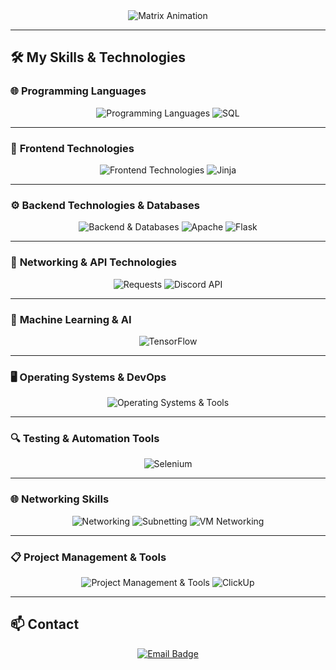 <div align="center">
  <img src="https://readme-typing-svg.demolab.com?font=Fira+Code&size=30&pause=1000&color=FF0000&center=true&vCenter=true&width=800&lines=%7C%7C%20%5B%2A%5D%20C0N7R01%20I5%20AN%20ILLUSI0N%20%5B%2A%5D%20%7C%7C;%7C%7C%20%5B%2A%5D%20fS0C13TY%20%5B%2A%5D%20%7C%7C" alt="Matrix Animation" />
</div>

---

## 🛠️ **My Skills & Technologies**

### 🌐 **Programming Languages**
<div align="center">
  <img src="https://skillicons.dev/icons?i=python,cpp,cs,bash,php,js" alt="Programming Languages" />
  <img src="https://img.shields.io/badge/SQL-CC2927?style=for-the-badge&logo=microsoft-sql-server&logoColor=white" alt="SQL" />
</div>

---

### 🎨 **Frontend Technologies**
<div align="center">
  <img src="https://skillicons.dev/icons?i=html,css,bootstrap,tailwind,react" alt="Frontend Technologies" />
  <img src="https://img.shields.io/badge/Jinja2-B41717?style=for-the-badge&logo=jinja&logoColor=white" alt="Jinja" />
</div>

---

### ⚙️ **Backend Technologies & Databases**
<div align="center">
  <img src="https://skillicons.dev/icons?i=nodejs,mysql,mongodb,nginx,npm" alt="Backend & Databases" />
  <img src="https://img.shields.io/badge/Apache-D22128?style=for-the-badge&logo=apache&logoColor=white" alt="Apache" />
  <img src="https://img.shields.io/badge/Flask-000000?style=for-the-badge&logo=flask&logoColor=white" alt="Flask" />
</div>

---

### 📡 **Networking & API Technologies**
<div align="center">
  <img src="https://img.shields.io/badge/Requests-003545?style=for-the-badge&logo=python&logoColor=white" alt="Requests" />
  <img src="https://img.shields.io/badge/Discord%20API-5865F2?style=for-the-badge&logo=discord&logoColor=white" alt="Discord API" />
</div>

---

### 🤖 **Machine Learning & AI**
<div align="center">
  <img src="https://skillicons.dev/icons?i=tensorflow,pytorch" alt="TensorFlow" />
</div>

---

### 🖥️ **Operating Systems & DevOps**
<div align="center">
  <img src="https://skillicons.dev/icons?i=linux,kali,ubuntu,bsd,windows,git,github,gitlab" alt="Operating Systems & Tools" />
</div>

---

### 🔍 **Testing & Automation Tools**
<div align="center">
  <img src="https://skillicons.dev/icons?i=selenium" alt="Selenium" />
</div>

---

### 🌐 **Networking Skills**
<div align="center">
  <img src="https://img.shields.io/badge/Networking-0078D6?style=for-the-badge&logo=cisco&logoColor=white" alt="Networking" />
  <img src="https://img.shields.io/badge/Subnetting-1572B6?style=for-the-badge&logo=internet-explorer&logoColor=white" alt="Subnetting" />
  <img src="https://img.shields.io/badge/VM%20Networking-E57000?style=for-the-badge&logo=virtualbox&logoColor=white" alt="VM Networking" />
</div>

---

### 📋 **Project Management & Tools**
<div align="center">
  <img src="https://skillicons.dev/icons?i=obsidian,taiga,trello,vscode,visualstudio,neovim,vim" alt="Project Management & Tools" />
  <img src="https://img.shields.io/badge/ClickUp-7B68EE?style=for-the-badge&logo=clickup&logoColor=white" alt="ClickUp" />
</div>

---

## 📫 **Contact**
<div align="center">
  <a href="mailto:darc@dnc.software">
    <img src="https://img.shields.io/badge/Email-darc@dnc.software-blue?style=for-the-badge&logo=gmail&logoColor=white" alt="Email Badge">
  </a>
</div>
